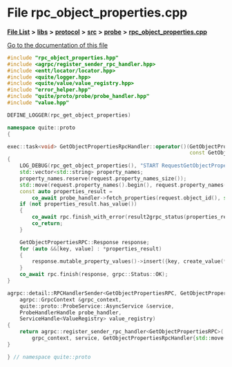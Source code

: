 

# File rpc\_object\_properties.cpp

[**File List**](files.md) **>** [**libs**](dir_6719ab1f1f7655efc2fa43f7eb574fd1.md) **>** [**protocol**](dir_256d27db1e44b9b04d67f4c92d3fc698.md) **>** [**src**](dir_62c749a433f68b441b7c0425b5469d66.md) **>** [**probe**](dir_8a7b54f280cdd6b46c67f9938f379d86.md) **>** [**rpc\_object\_properties.cpp**](rpc__object__properties_8cpp.md)

[Go to the documentation of this file](rpc__object__properties_8cpp.md)


```C++
#include "rpc_object_properties.hpp"
#include <agrpc/register_sender_rpc_handler.hpp>
#include <entt/locator/locator.hpp>
#include <quite/logger.hpp>
#include <quite/value/value_registry.hpp>
#include "error_helper.hpp"
#include "quite/proto/probe/probe_handler.hpp"
#include "value.hpp"

DEFINE_LOGGER(rpc_get_object_properties)

namespace quite::proto
{

exec::task<void> GetObjectPropertiesRpcHandler::operator()(GetObjectPropertiesRPC &rpc,
                                                           const GetObjectPropertiesRPC::Request &request)
{
    LOG_DEBUG(rpc_get_object_properties(), "START RequestGetObjectProperty={}", request.object_id());
    std::vector<std::string> property_names;
    property_names.reserve(request.property_names_size());
    std::move(request.property_names().begin(), request.property_names().end(), std::back_inserter(property_names));
    const auto properties_result =
        co_await probe_handler->fetch_properties(request.object_id(), std::move(property_names));
    if (not properties_result.has_value())
    {
        co_await rpc.finish_with_error(result2grpc_status(properties_result.error()));
        co_return;
    }

    GetObjectPropertiesRPC::Response response;
    for (auto &&[key, value] : *properties_result)
    {
        response.mutable_property_values()->insert({key, create_value(*value_registry, value)});
    }
    co_await rpc.finish(response, grpc::Status::OK);
}

agrpc::detail::RPCHandlerSender<GetObjectPropertiesRPC, GetObjectPropertiesRpcHandler> make_rpc_fetch_object_properties(
    agrpc::GrpcContext &grpc_context,
    quite::proto::ProbeService::AsyncService &service,
    ProbeHandlerHandle probe_handler,
    ServiceHandle<ValueRegistry> value_registry)
{
    return agrpc::register_sender_rpc_handler<GetObjectPropertiesRPC>(
        grpc_context, service, GetObjectPropertiesRpcHandler{std::move(probe_handler), std::move(value_registry)});
}

} // namespace quite::proto
```


